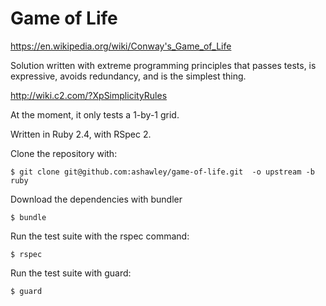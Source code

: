 Game of Life
============

https://en.wikipedia.org/wiki/Conway's_Game_of_Life

Solution written with extreme programming principles that passes
tests, is expressive, avoids redundancy, and is the simplest thing.

http://wiki.c2.com/?XpSimplicityRules

At the moment, it only tests a 1-by-1 grid.

Written in Ruby 2.4, with RSpec 2.

Clone the repository with:

    $ git clone git@github.com:ashawley/game-of-life.git  -o upstream -b ruby

Download the dependencies with bundler

    $ bundle

Run the test suite with the rspec command:

    $ rspec

Run the test suite with guard:

    $ guard

